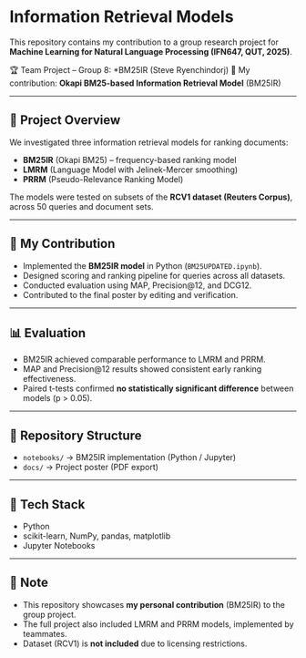 # Information Retrieval Models

This repository contains my contribution to a group research project for 
**Machine Learning for Natural Language Processing (IFN647, QUT, 2025)**.

🏆 Team Project – Group 8: *BM25IR (Steve Ryenchindorj)
📌 My contribution: **Okapi BM25-based Information Retrieval Model** (BM25IR)

---

## 📌 Project Overview
We investigated three information retrieval models for ranking documents:
- **BM25IR** (Okapi BM25) – frequency-based ranking model
- **LMRM** (Language Model with Jelinek-Mercer smoothing)
- **PRRM** (Pseudo-Relevance Ranking Model)

The models were tested on subsets of the **RCV1 dataset (Reuters Corpus)**, across 50 queries and document sets.

---

## 🔬 My Contribution
- Implemented the **BM25IR model** in Python (`BM25UPDATED.ipynb`).
- Designed scoring and ranking pipeline for queries across all datasets.
- Conducted evaluation using MAP, Precision@12, and DCG12.
- Contributed to the final poster by editing and verification.

---

## 📊 Evaluation
- BM25IR achieved comparable performance to LMRM and PRRM.
- MAP and Precision@12 results showed consistent early ranking effectiveness.
- Paired t-tests confirmed **no statistically significant difference** between models (p > 0.05).

---

## 📂 Repository Structure
- `notebooks/` → BM25IR implementation (Python / Jupyter)
- `docs/` → Project poster (PDF export)

---

## 🚀 Tech Stack
- Python
- scikit-learn, NumPy, pandas, matplotlib
- Jupyter Notebooks

---

## 📖 Note
- This repository showcases **my personal contribution** (BM25IR) to the group project.
- The full project also included LMRM and PRRM models, implemented by teammates.
- Dataset (RCV1) is **not included** due to licensing restrictions.
